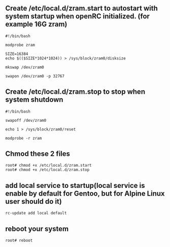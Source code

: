 ## Create /etc/local.d/zram.start to autostart with system startup when openRC initialized. (for example 16G zram)
```
#!/bin/bash

modprobe zram

SIZE=16384
echo $(($SIZE*1024*1024)) > /sys/block/zram0/disksize

mkswap /dev/zram0

swapon /dev/zram0 -p 32767
```

## Create /etc/local.d/zram.stop to stop when system shutdown
```
#!/bin/bash

swapoff /dev/zram0

echo 1 > /sys/block/zram0/reset

modprobe -r zram
```

## Chmod these 2 files
```
root# chmod +x /etc/local.d/zram.start
root# chmod +x /etc/local.d/zram.stop
```

## add local service to startup(local service is enable by default for Gentoo, but for Alpine Linux user should do it)
`rc-update add local default`

## reboot your system
`root# reboot`

